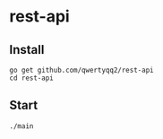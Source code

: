 # rest-api

## Install

```shell
go get github.com/qwertyqq2/rest-api
cd rest-api
```
## Start

```shell
./main
```
